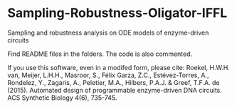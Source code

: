 Sampling-Robustness-Oligator-IFFL
=================================

Sampling and robustness analysis on ODE models of enzyme-driven circuits

Find README files in the folders. The code is also commented.

If you use this software, even in a modifed form, please cite:
Roekel, H.W.H. van, Meijer, L.H.H., Masroor, S., Félix Garza, Z.C., Estévez-Torres, A., Rondelez, Y., Zagaris, A., Peletier, M.A., Hilbers, P.A.J. & Greef, T.F.A. de (2015). Automated design of programmable enzyme-driven DNA circuits. ACS Synthetic Biology 4(6), 735-745.
